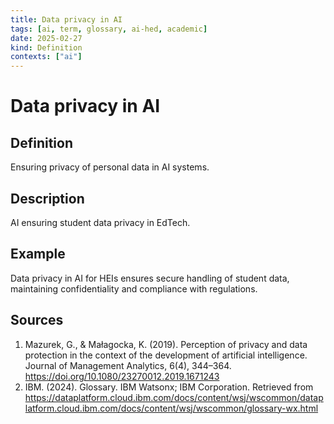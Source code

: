 ```yaml
---
title: Data privacy in AI
tags: [ai, term, glossary, ai-hed, academic]
date: 2025-02-27
kind: Definition
contexts: ["ai"]
---
```


# Data privacy in AI

## Definition
Ensuring privacy of personal data in AI systems.

## Description
AI ensuring student data privacy in EdTech.

## Example
Data privacy in AI for HEIs ensures secure handling of student data, maintaining confidentiality and compliance with regulations.

## Sources
1. Mazurek, G., & Małagocka, K. (2019). Perception of privacy and data protection in the context of the development of artificial intelligence. Journal of Management Analytics, 6(4), 344–364. https://doi.org/10.1080/23270012.2019.1671243
2. IBM. (2024). Glossary. IBM Watsonx; IBM Corporation. Retrieved from https://dataplatform.cloud.ibm.com/docs/content/wsj/wscommon/dataplatform.cloud.ibm.com/docs/content/wsj/wscommon/glossary-wx.html
